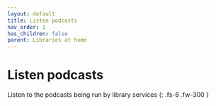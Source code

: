 ```yaml
---
layout: default
title: Listen podcasts
nav_order: 1
has_children: false
parent: Libraries at home
---
```


# Listen podcasts

Listen to the podcasts being run by library services
{: .fs-6 .fw-300 }

